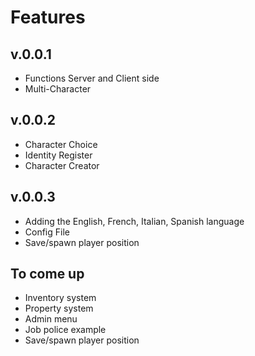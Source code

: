 # Features
## v.0.0.1
 - Functions Server and Client side
 - Multi-Character
## v.0.0.2
 - Character Choice
 - Identity Register
 - Character Creator

## v.0.0.3
 - Adding the English, French, Italian, Spanish language
 - Config File
 - Save/spawn player position
 
 ## To come up
  - Inventory system
  - Property system
  - Admin menu
  - Job police example
  - Save/spawn player position
